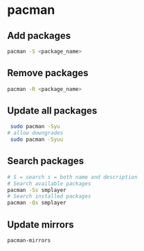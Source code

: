 # pacman

## Add packages

``` bash
pacman -S <package_name>
```

## Remove packages

``` bash
pacman -R <package_name>
```

## Update all packages

``` bash
 sudo pacman -Syu
# allow downgrades
 sudo pacman -Syuu
```

## Search packages

``` bash
# S = search s = both name and description
# Search available packages
pacman -Ss smplayer
# Search installed packages
pacman -Qs smplayer 
```

## Update mirrors

``` bash
pacman-mirrors
```

